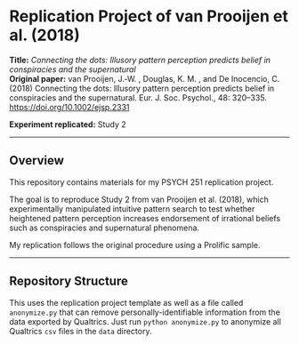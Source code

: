 # Replication Project of van Prooijen et al. (2018)

**Title:** *Connecting the dots: Illusory pattern perception predicts belief in conspiracies and the supernatural*    
**Original paper:** van Prooijen, J.‐W. , Douglas, K. M. , and De Inocencio, C. (2018) Connecting the dots: Illusory pattern perception predicts belief in conspiracies and the supernatural. Eur. J. Soc. Psychol., 48: 320–335. https://doi.org/10.1002/ejsp.2331

**Experiment replicated:** Study 2  

---

## Overview
This repository contains materials for my PSYCH 251 replication project.

The goal is to reproduce Study 2 from van Prooijen et al. (2018), which experimentally manipulated intuitive pattern search to test whether heightened pattern perception increases endorsement of irrational beliefs such as conspiracies and supernatural phenomena.

My replication follows the original procedure using a Prolific sample.

---

## Repository Structure

This uses the replication project template as well as a file called `anonymize.py` that can remove personally-identifiable information from the data exported by Qualtrics. Just run `python anonymize.py` to anonymize all Qualtrics `csv` files in the `data` directory.
